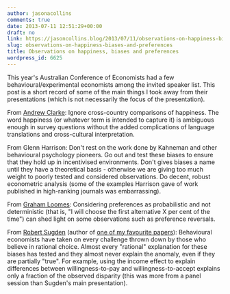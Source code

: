 ```yaml
---
author: jasonacollins
comments: true
date: 2013-07-11 12:51:29+00:00
draft: no
link: https://jasoncollins.blog/2013/07/11/observations-on-happiness-biases-and-preferences/
slug: observations-on-happiness-biases-and-preferences
title: Observations on happiness, biases and preferences
wordpress_id: 6625
---
```


This year's Australian Conference of Economists had a few behavioural/experimental economists among the invited speaker list. This post is a short record of some of the main things I took away from their presentations (which is not necessarily the focus of the presentation).

From [Andrew Clarke](http://www.parisschoolofeconomics.com/clark-andrew/): Ignore cross-country comparisons of happiness. The word happiness (or whatever term is intended to capture it) is ambiguous enough in survey questions without the added complications of language translations and cross-cultural interpretation.

From Glenn Harrison: Don't rest on the work done by Kahneman and other behavioural psychology pioneers. Go out and test these biases to ensure that they hold up in incentivised environments. Don't gives biases a name until they have a theoretical basis - otherwise we are giving too much weight to poorly tested and considered observations. Do decent, robust econometric analysis (some of the examples Harrison gave of work published in high-ranking journals was embarrassing).

From [Graham Loomes](http://www2.warwick.ac.uk/fac/soc/economics/staff/academic/loomes/): Considering preferences as probabilistic and not deterministic (that is, "I will choose the first alternative X per cent of the time") can shed light on some observations such as preference reversals.

From [Robert Sugden](http://www.uea.ac.uk/economics/people/All+People/Academic/rsugden) (author of [one of my favourite papers](https://jasoncollins.blog/2013/01/spontaneous-order/)): Behavioural economists have taken on every challenge thrown down by those who believe in rational choice. Almost every "rational" explanation for these biases has tested and they almost never explain the anomaly, even if they are partially "true". For example, using the income effect to explain differences between willingness-to-pay and willingness-to-accept explains only a fraction of the observed disparity (this was more from a panel session than Sugden's main presentation).
